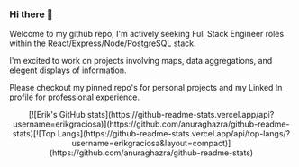 ### Hi there 👋

Welcome to my github repo, I'm actively seeking Full Stack Engineer roles within the React/Express/Node/PostgreSQL stack.

I'm excited to work on projects involving maps, data aggregations, and elegent displays of information.

Please checkout my pinned repo's for personal projects and my Linked In profile for professional experience.


<center>[![Erik's GitHub stats](https://github-readme-stats.vercel.app/api?username=erikgraciosa)](https://github.com/anuraghazra/github-readme-stats)[![Top Langs](https://github-readme-stats.vercel.app/api/top-langs/?username=erikgraciosa&layout=compact)](https://github.com/anuraghazra/github-readme-stats)


<!--
**ErikGraciosa/ErikGraciosa** is a ✨ _special_ ✨ repository because its `README.md` (this file) appears on your GitHub profile.

Here are some ideas to get you started:

- 🔭 I’m currently working on ...
- 🌱 I’m currently learning ...
- 👯 I’m looking to collaborate on ...
- 🤔 I’m looking for help with ...
- 💬 Ask me about ...
- 📫 How to reach me: ...
- 😄 Pronouns: ...
- ⚡ Fun fact: ...
-->
